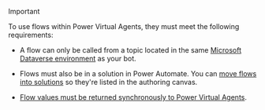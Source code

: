 > [!IMPORTANT]
> To use flows within Power Virtual Agents, they must meet the following requirements:
>
> - A flow can only be called from a topic located in the same [Microsoft Dataverse environment](/powerapps/maker/common-data-service/data-platform-intro) as your bot.
>
> - Flows must also be in a solution in Power Automate. You can [move flows into solutions](../advanced-flow-create.md#optionally-move-a-flow-to-another-solution) so they're listed in the authoring canvas.
>
> - [Flow values must be returned synchronously to Power Virtual Agents](../advanced-flow-create.md#turn-off-asynchronous-responses-in-the-flow).